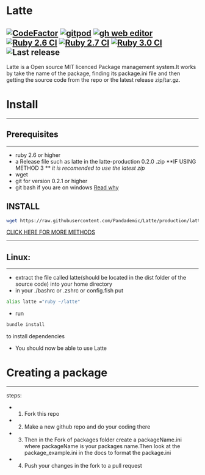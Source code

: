# Latte 

[![CodeFactor](https://www.codefactor.io/repository/github/pandademic/latte/badge)](https://www.codefactor.io/repository/github/pandademic/latte)
<a href="https://gitpod.io/#github.com/Pandademic/Latte">![gitpod](https://img.shields.io/static/v1?label=Gitpod&message=Open%20in%20Gitpod&color=orange&logo=Gitpod)</a>
<a href="https://github.dev/Pandademic/Latte">![gh web editor](https://img.shields.io/badge/github%20web%20editor-ready-green?logo=github)</a>
[![Ruby 2.6 CI](https://github.com/Pandademic/Latte/actions/workflows/2.6ci.yml/badge.svg)](https://github.com/Pandademic/Latte/actions/workflows/2.6ci.yml)
[![Ruby 2.7 CI](https://github.com/Pandademic/Latte/actions/workflows/2.7.yml/badge.svg)](https://github.com/Pandademic/Latte/actions/workflows/2.7.yml)
[![Ruby 3.0 CI](https://github.com/Pandademic/Latte/actions/workflows/3.0ci.yml/badge.svg)](https://github.com/Pandademic/Latte/actions/workflows/3.0ci.yml)
![Last release](https://img.shields.io/badge/Last%20release%3A-0.1.0-orange)
---

Latte is a Open source MIT licenced Package management system.It works by take the name of the package, finding its package.ini file and then getting the source code from the repo or the latest release zip/tar.gz. 

# Install
- - -
 ## Prerequisites
 ____
 - ruby 2.6 or higher
 - a Release file such as latte in the latte-production 0.2.0 .zip **IF USING METHOD 3 ** *it is recomended to use the latest zip*
 - wget
 - git for version 0.2.1 or higher
 - git bash if you are on windows <a href="https://github.com/Pandademic/Latte/tree/master/docs/gbash.md">Read why</a>
 ## INSTALL 
 ``` sh
wget https://raw.githubusercontent.com/Pandademic/Latte/production/latte
 ```
<a href="https://github.com/Pandademic/Latte/wiki/Installation">CLICK HERE FOR MORE METHODS</a>
 ___
 ## Linux:
 ____
 - extract the file called latte(should be located in the dist folder of the source code) into your home directory
 - in your ./bashrc or .zshrc or config.fish put 
  ``` sh
 alias latte ="ruby ~/latte" 
 ``` 
 - run 
 ``` sh
 bundle install
 ```
 to install dependencies
 - You should now be able to use Latte

# Creating a package
__________
steps:
- 1. Fork this repo
- 2. Make a new github repo and do your coding there
- 3. Then in the Fork of packages folder create a packageName.ini where packageName is your packages name.Then look at the package_example.ini in the docs to format the package.ini
- 4. Push your changes in the fork to a pull request
